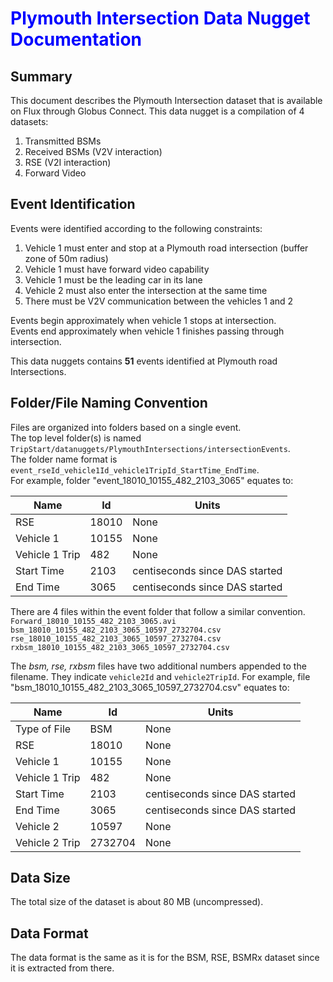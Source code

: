 # <font color='blue'>Plymouth Intersection Data Nugget Documentation</font>

## Summary
This document describes the Plymouth Intersection dataset that is available on Flux through Globus Connect. 
This data nugget is a compilation of 4 datasets:
1. Transmitted BSMs
2. Received BSMs (V2V interaction)
3. RSE (V2I interaction)
4. Forward Video

## Event Identification
Events were identified according to the following constraints:  
1. Vehicle 1 must enter and stop at a Plymouth road intersection (buffer zone of 50m radius)
2. Vehicle 1 must have forward video capability
3. Vehicle 1 must be the leading car in its lane
4. Vehicle 2 must also enter the intersection at the same time
5. There must be V2V communication between the vehicles 1 and 2

Events begin approximately when vehicle 1 stops at intersection.  
Events end approximately when vehicle 1 finishes passing through intersection.

This data nuggets contains **51** events identified at Plymouth road Intersections.

## Folder/File Naming Convention
Files are organized into folders based on a single event.  
The top level folder(s) is named `TripStart/datanuggets/PlymouthIntersections/intersectionEvents`.  
The folder name format is `event_rseId_vehicle1Id_vehicle1TripId_StartTime_EndTime`.  
For example, folder "event_18010_10155_482_2103_3065" equates to:

Name|Id|Units
---|---|---
RSE|18010|None
Vehicle 1|10155|None
Vehicle 1 Trip|482|None
Start Time|2103|centiseconds since DAS started
End Time|3065|centiseconds since DAS started

There are 4 files within the event folder that follow a similar convention.  
`Forward_18010_10155_482_2103_3065.avi`  
`bsm_18010_10155_482_2103_3065_10597_2732704.csv`  
`rse_18010_10155_482_2103_3065_10597_2732704.csv`  
`rxbsm_18010_10155_482_2103_3065_10597_2732704.csv`

The *bsm, rse, rxbsm* files have two additional numbers appended to the filename. They indicate `vehicle2Id` and `vehicle2TripId`.
For example, file "bsm_18010_10155_482_2103_3065_10597_2732704.csv" equates to:

Name|Id|Units
---|---|---
Type of File|BSM|None
RSE|18010|None
Vehicle 1|10155|None
Vehicle 1 Trip|482|None
Start Time|2103|centiseconds since DAS started
End Time|3065|centiseconds since DAS started
Vehicle 2|10597|None
Vehicle 2 Trip|2732704|None

## Data Size
The total size of the dataset is about 80 MB (uncompressed).

## Data Format
The data format is the same as it is for the BSM, RSE, BSMRx dataset since it is extracted from there.
